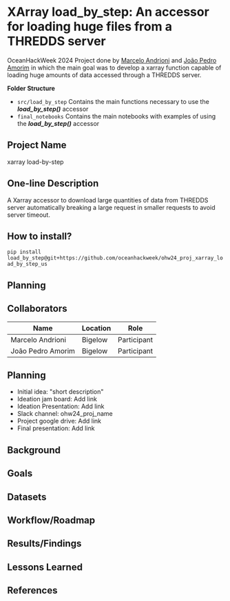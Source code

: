 # XArray load_by_step: An accessor for loading huge files from a THREDDS server

OceanHackWeek 2024 Project done by
[Marcelo Andrioni](https://github.com/marceloandrioni) and
[João Pedro Amorim](https://github.com/joaopedroamorim) in which the main goal
was to develop a xarray function capable of loading huge amounts of data
accessed through a THREDDS server.

**Folder Structure**

- `src/load_by_step` Contains the main functions necessary to use the
  **_load_by_step()_** accessor
- `final_notebooks` Contains the main notebooks with examples of using the
  **_load_by_step()_** accessor

## Project Name

xarray load-by-step

## One-line Description

A Xarray accessor to download large quantities of data from THREDDS server
automatically breaking a large request in smaller requests to avoid server
timeout.

## How to install?

`pip install load_by_step@git+https://github.com/oceanhackweek/ohw24_proj_xarray_load_by_step_us`

## Planning

## Collaborators

| Name              | Location | Role        |
| ----------------- | -------- | ----------- |
| Marcelo Andrioni  | Bigelow  | Participant |
| João Pedro Amorim | Bigelow  | Participant |

## Planning

- Initial idea: "short description"
- Ideation jam board: Add link
- Ideation Presentation: Add link
- Slack channel: ohw24_proj_name
- Project google drive: Add link
- Final presentation: Add link

## Background

## Goals

## Datasets

## Workflow/Roadmap

## Results/Findings

## Lessons Learned

## References
